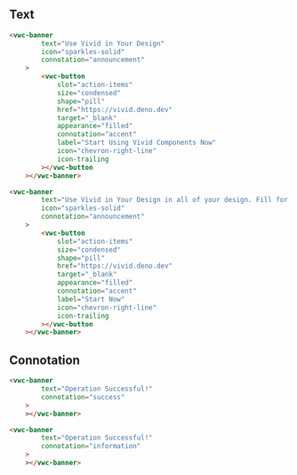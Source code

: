 ## Text

<docs-do-dont no-gutters headline="avoid long sentences in the Banner">

<docs-do>

```html preview example
<vwc-banner
		text="Use Vivid in Your Design"
		icon="sparkles-solid"
		connotation="announcement"
	>
		<vwc-button
			slot="action-items"
			size="condensed"
			shape="pill"
			href="https://vivid.deno.dev"
			target="_blank"
			appearance="filled"
			connotation="accent"
			label="Start Using Vivid Components Now"
			icon="chevron-right-line"
			icon-trailing
		></vwc-button
	></vwc-banner>
```

</docs-do>

<docs-do dont>


```html preview example
<vwc-banner
		text="Use Vivid in Your Design in all of your design. Fill for designers and for developers as well"
		icon="sparkles-solid"
		connotation="announcement"
	>
		<vwc-button
			slot="action-items"
			size="condensed"
			shape="pill"
			href="https://vivid.deno.dev"
			target="_blank"
			appearance="filled"
			connotation="accent"
			label="Start Now"
			icon="chevron-right-line"
			icon-trailing
		></vwc-button
	></vwc-banner>
```

</docs-do>
</docs-do-dont>


## Connotation

<docs-do-dont no-gutters headline="Use the banner connotation according to its purpose">

<docs-do>

```html preview example
<vwc-banner
		text="Operation Successful!"
		connotation="success"
	>
	></vwc-banner>
```

</docs-do>

<docs-do dont>

```html preview example
<vwc-banner
		text="Operation Successful!"
		connotation="information"
	>
	></vwc-banner>
```
</docs-do>
</docs-do-dont>

